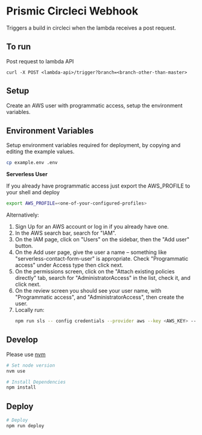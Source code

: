 # Prismic Circleci Webhook

Triggers a build in circleci when the lambda receives a post request.

## To run

Post request to lambda API

`curl -X POST <lambda-api>/trigger?branch=<branch-other-than-master>`

## Setup

Create an AWS user with programmatic access, setup the environment variables.

## Environment Variables

Setup environment variables required for deployment, by copying and editing the example values.

```sh
cp example.env .env
```

**Serverless User**

If you already have programmatic access just export the AWS_PROFILE to your shell and deploy

```sh
export AWS_PROFILE=<one-of-your-configured-profiles>
```

Alternatively:

1. Sign Up for an AWS account or log in if you already have one.
1. In the AWS search bar, search for "IAM".
1. On the IAM page, click on "Users" on the sidebar, then the "Add user" button.
1. On the Add user page, give the user a name – something like "serverless-contact-form-user" is appropriate. Check "Programmatic access" under Access type then click next.
1. On the permissions screen, click on the "Attach existing policies directly" tab, search for "AdministratorAccess" in the list, check it, and click next.
1. On the review screen you should see your user name, with "Programmatic access", and "AdministratorAccess", then create the user.
1. Locally run:
   ```sh
   npm run sls -- config credentials --provider aws --key <AWS_KEY> --secret <AWS_SECRET>
   ```

## Develop

Please use [nvm]

```sh
# Set node version
nvm use

# Install Dependencies
npm install
```

## Deploy

```sh
# Deploy
npm run deploy
```

<!-- MARKDOWN REFERENCES -->

[nvm]: https://github.com/nvm-sh/nvm

